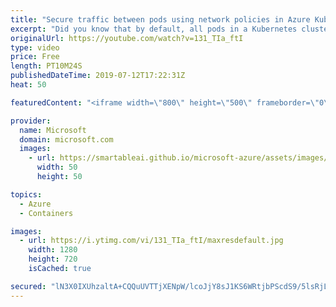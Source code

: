 ```yaml
---
title: "Secure traffic between pods using network policies in Azure Kubernetes Service (AKS) | Azure Friday"
excerpt: "Did you know that by default, all pods in a Kubernetes cluster will accept traffic from any source? Now, with network policies available out-of-the-box in Azure Kubernetes Service you can isolate pods, control egress & ingress traffic, and secure your workloads. Saurya Das is here to show us how it works."
originalUrl: https://youtube.com/watch?v=131_TIa_ftI
type: video
price: Free
length: PT10M24S
publishedDateTime: 2019-07-12T17:22:31Z
heat: 50

featuredContent: "<iframe width=\"800\" height=\"500\" frameborder=\"0\" src=\"https://www.youtube.com/embed/131_TIa_ftI\" allow=\"accelerometer; autoplay; encrypted-media; gyroscope; picture-in-picture\" allowfullscreen></iframe>"

provider:
  name: Microsoft
  domain: microsoft.com
  images:
    - url: https://smartableai.github.io/microsoft-azure/assets/images/organizations/microsoft.com-50x50.jpg
      width: 50
      height: 50

topics:
  - Azure
  - Containers

images:
  - url: https://i.ytimg.com/vi/131_TIa_ftI/maxresdefault.jpg
    width: 1280
    height: 720
    isCached: true

secured: "lN3X0IXUhzaltA+CQQuUVTTjXENpW/lcoJjY8sJ1KS6WRtjbPScdS9/5lsRjLUz87hwjpDrnDyLKso2B+XCGHBUrieBo9ZnT5j7dUpZBPyxjpEuIRq86KSjIo6tJCk5ZyNq+tjTfC1LkaxpVebXc4PXYkHtj6JSVUTgAD4Jr4H/xZQ3zBh5WviZqQeUJCQGjMEgXH00MUWrKU9VZdm/AcIvlPbTPhOi0IlIAOs+8odJFpJGgbMZbwkRqfNMLcR9jozPvN8XvTFvorFUlDY7q6SlZK94BSsPvX1zHF5u+Zu8EhT+LBq5WfV015I/k+zfjK0hi9rqigqfuucrpNiZm2k7+I4SEem6VdsYkWUD9eXWhCODBI8JOlw77KHjOgU/Jj5LpflBNPLXjsgEiVWM6+qgEHZn4lElwt4cz/93Sy7c=;9ShjZ+X0US4+br/N0n2ZpQ=="
---
```


